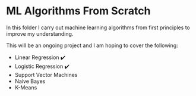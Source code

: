 # ML Algorithms From Scratch

In this folder I carry out machine learning algorithms from first principles to improve my understanding.

This will be an ongoing project and I am hoping to cover the following:

- Linear Regression :heavy_check_mark:
- Logistic Regression :heavy_check_mark:
- Support Vector Machines
- Naive Bayes
- K-Means

